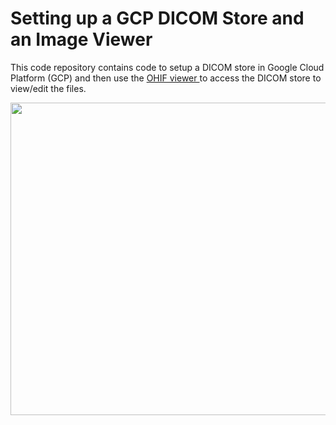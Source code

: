 # Setting up a GCP DICOM Store and an Image Viewer

This code repository contains code to setup a DICOM store in Google Cloud Platform (GCP) and then use the <a href = "https://ohif.org/"> OHIF viewer </a> to access the DICOM store to view/edit the files.

<img src = "https://user-images.githubusercontent.com/85404022/210579845-2d5db80a-1273-466c-a2bc-ab4fad58f99a.png" width = 950, height = 500></img>
